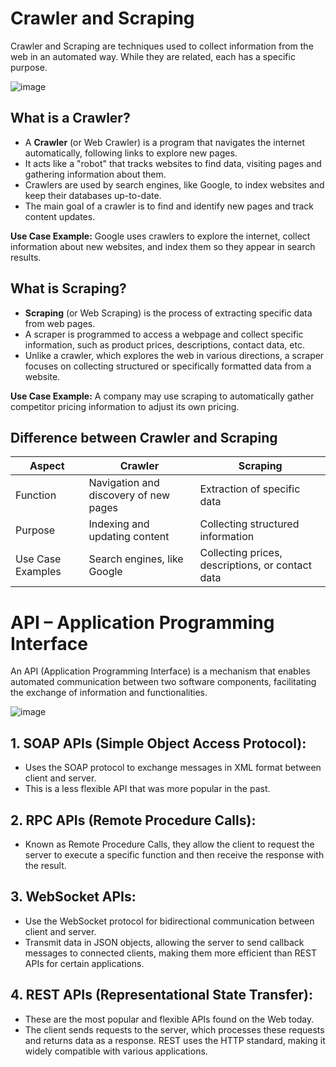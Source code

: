 # Crawler and Scraping

Crawler and Scraping are techniques used to collect information from the web in an automated way. While they are related, each has a specific purpose.

![image](https://github.com/user-attachments/assets/b8a9af20-eba4-4716-800e-2dc23bef6d18)


## What is a Crawler?

- A **Crawler** (or Web Crawler) is a program that navigates the internet automatically, following links to explore new pages.
- It acts like a "robot" that tracks websites to find data, visiting pages and gathering information about them.
- Crawlers are used by search engines, like Google, to index websites and keep their databases up-to-date.
- The main goal of a crawler is to find and identify new pages and track content updates.

**Use Case Example:** Google uses crawlers to explore the internet, collect information about new websites, and index them so they appear in search results.

## What is Scraping?

- **Scraping** (or Web Scraping) is the process of extracting specific data from web pages.
- A scraper is programmed to access a webpage and collect specific information, such as product prices, descriptions, contact data, etc.
- Unlike a crawler, which explores the web in various directions, a scraper focuses on collecting structured or specifically formatted data from a website.

**Use Case Example:** A company may use scraping to automatically gather competitor pricing information to adjust its own pricing.

## Difference between Crawler and Scraping

| Aspect           | Crawler                                             | Scraping                                          |
|------------------|-----------------------------------------------------|---------------------------------------------------|
| Function         | Navigation and discovery of new pages               | Extraction of specific data                       |
| Purpose          | Indexing and updating content                       | Collecting structured information                 |
| Use Case Examples| Search engines, like Google                         | Collecting prices, descriptions, or contact data  |


# API – Application Programming Interface

An API (Application Programming Interface) is a mechanism that enables automated communication between two software components, facilitating the exchange of information and functionalities.

![image](https://github.com/user-attachments/assets/8c84d6e8-df43-4caf-9e97-bbce6c116299)

## 1. **SOAP APIs (Simple Object Access Protocol)**:
   - Uses the SOAP protocol to exchange messages in XML format between client and server.
   - This is a less flexible API that was more popular in the past.

## 2. **RPC APIs (Remote Procedure Calls)**:
   - Known as Remote Procedure Calls, they allow the client to request the server to execute a specific function and then receive the response with the result.

## 3. **WebSocket APIs**:
   - Use the WebSocket protocol for bidirectional communication between client and server.
   - Transmit data in JSON objects, allowing the server to send callback messages to connected clients, making them more efficient than REST APIs for certain applications.

## 4. **REST APIs (Representational State Transfer)**:
   - These are the most popular and flexible APIs found on the Web today.
   - The client sends requests to the server, which processes these requests and returns data as a response. REST uses the HTTP standard, making it widely compatible with various applications.


